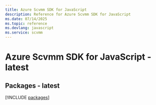 ```yaml
---
title: Azure Scvmm SDK for JavaScript
description: Reference for Azure Scvmm SDK for JavaScript
ms.date: 07/14/2025
ms.topic: reference
ms.devlang: javascript
ms.service: scvmm
---
```

# Azure Scvmm SDK for JavaScript - latest
## Packages - latest
[!INCLUDE [packages](scvmm-index.md)]